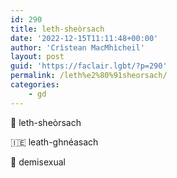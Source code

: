 ```yaml
---
id: 290
title: leth-sheòrsach
date: '2022-12-15T11:11:48+00:00'
author: 'Crìstean MacMhìcheil'
layout: post
guid: 'https://faclair.lgbt/?p=290'
permalink: /leth%e2%80%91sheorsach/
categories:
    - gd
---
```


&#x1f3f4;&#xe0067;&#xe0062;&#xe0073;&#xe0063;&#xe0074;&#xe007f; leth-sheòrsach

&#x1f1ee;&#x1f1ea; leath-ghnéasach

&#x1f3f4;&#xe0067;&#xe0062;&#xe0065;&#xe006e;&#xe0067;&#xe007f; demisexual